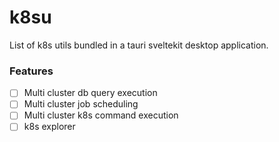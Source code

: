 # k8su

List of k8s utils bundled in a tauri sveltekit desktop application.

### Features

- [ ] Multi cluster db query execution
- [ ] Multi cluster job scheduling
- [ ] Multi cluster k8s command execution
- [ ] k8s explorer
